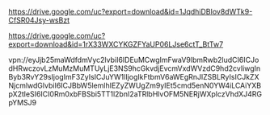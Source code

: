 https://drive.google.com/uc?export=download&id=1JqdhiDBIov8dWTk9-CfSR04Jsy-wsBzt

https://drive.google.com/uc?export=download&id=1rX33WXCYKGZFYaUP06LJse6ctT_BtTw7




vpn://eyJjb25maWdfdmVyc2lvbiI6IDEuMCwgImFwaV9lbmRwb2ludCI6ICJodHRwczovLzMuMzMuMTUyLjE3NS9hcGkvdjEvcmVxdWVzdC9hd2cvIiwgInByb3RvY29sIjogImF3ZyIsICJuYW1lIjogIkFtbmV6aWEgRnJlZSBLRyIsICJkZXNjcmlwdGlvbiI6ICJBbW5lemlhIEZyZWUgZm9yIEt5cmd5enN0YW4iLCAiYXBpX2tleSI6ICI0Rm0xbFBSbi5TT1l2bnI2aTRlbHlvOFM5NERjWXplczVhdXJ4RGpYMSJ9
